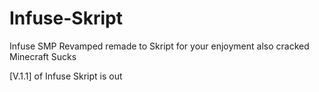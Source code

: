 # Infuse-Skript
Infuse SMP Revamped remade to Skript for your enjoyment also cracked Minecraft Sucks

[V.1.1] of Infuse Skript is out
